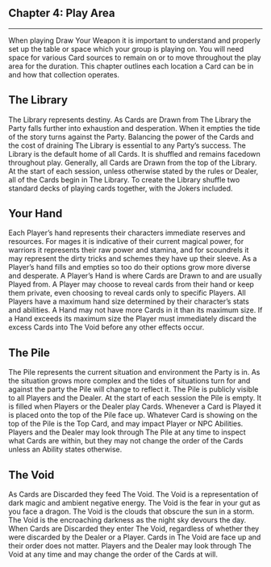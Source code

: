 ## Chapter 4: Play Area
---
When playing Draw Your Weapon it is important to understand and properly set up the table or space which your group is playing on. You will need space for various Card sources to remain on or to move throughout the play area for the duration. This chapter outlines each location a Card can be in and how that collection operates.

## The Library
The Library represents destiny. As Cards are Drawn from The Library the Party falls further into exhaustion and desperation. When it empties the tide of the story turns against the Party. Balancing the power of the Cards and the cost of draining The Library is essential to any Party’s success.
The Library is the default home of all Cards. It is shuffled and remains facedown throughout play. Generally, all Cards are Drawn from the top of the Library. At the start of each session, unless otherwise stated by the rules or Dealer, all of the Cards begin in The Library. To create the Library shuffle two standard decks of playing cards together, with the Jokers included.

## Your Hand
Each Player’s hand represents their characters immediate reserves and resources. For mages it is indicative of their current magical power, for warriors it represents their raw power and stamina, and for scoundrels it may represent the dirty tricks and schemes they have up their sleeve. As a Player’s hand fills and empties so too do their options grow more diverse and desperate.
A Player’s Hand is where Cards are Drawn to and are usually Played from. A Player may choose to reveal cards from their hand or keep them private, even choosing to reveal cards only to specific Players. All Players have a maximum hand size determined by their character’s stats and abilities. A Hand may not have more Cards in it than its maximum size. If a Hand exceeds its maximum size the Player must immediately discard the excess Cards into The Void before any other effects occur.

## The Pile
The Pile represents the current situation and environment the Party is in. As the situation grows more complex and the tides of situations turn for and against the party the Pile will change to reflect it.
The Pile is publicly visible to all Players and the Dealer. At the start of each session the Pile is empty.
It is filled when Players or the Dealer play Cards. Whenever a Card is Played it is placed onto the top of the Pile face up. Whatever Card is showing on the top of the Pile is the Top Card, and may impact Player or NPC Abilities. Players and the Dealer may look through The Pile at any time to inspect what Cards are within, but they may not change the order of the Cards unless an Ability states otherwise.

## The Void
As Cards are Discarded they feed The Void. The Void is a representation of dark magic and ambient negative energy. The Void is the fear in your gut as you face a dragon. The Void is the clouds that obscure the sun in a storm. The Void is the encroaching darkness as the night sky devours the day.
When Cards are Discarded they enter The Void, regardless of whether they were discarded by the Dealer or a Player. Cards in The Void are face up and their order does not matter. Players and the Dealer may look through The Void at any time and may change the order of the Cards at will.
